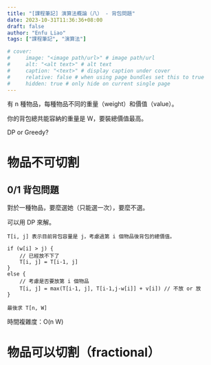 ```yaml
---
title: "[課程筆記] 演算法概論（八） - 背包問題"
date: 2023-10-31T11:36:36+08:00
draft: false
author: "Enfu Liao"
tags: ["課程筆記", "演算法"]

# cover:
#     image: "<image path/url>" # image path/url
#     alt: "<alt text>" # alt text
#     caption: "<text>" # display caption under cover
#     relative: false # when using page bundles set this to true
#     hidden: true # only hide on current single page
---
```


有 n 種物品，每種物品不同的重量（weight）和價值（value）。

你的背包總共能容納的重量是 W，要裝總價值最高。

DP or Greedy?

# 物品不可切割

## 0/1 背包問題

對於一種物品，要麼選她（只能選一次），要麼不選。

可以用 DP 來解。

```
T[i, j] 表示目前背包容量是 j，考慮過第 i 個物品後背包的總價值。

if (w[i] > j) {
    // 已經放不下了
    T[i, j] = T[i-1, j]
}
else {
    // 考慮是否要放第 i 個物品
    T[i, j] = max(T[i-1, j], T[i-1,j-w[i]] + v[i]) // 不放 or 放
}

最後求 T[n, W]
```

時間複雜度：O(n W)


# 物品可以切割（fractional）

